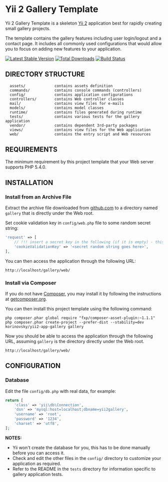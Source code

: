 Yii 2 Gallery Template
============================

Yii 2 Gallery Template is a skeleton [Yii 2](http://www.yiiframework.com/) application best for
rapidly creating small gallery projects.

The template contains the gallery features including user login/logout and a contact page.
It includes all commonly used configurations that would allow you to focus on adding new
features to your application.

[![Latest Stable Version](https://poser.pugx.org/korinovsky/yii2-app-gallery/v/stable.png)](https://packagist.org/packages/korinovsky/yii2-app-gallery)
[![Total Downloads](https://poser.pugx.org/korinovsky/yii2-app-gallery/downloads.png)](https://packagist.org/packages/korinovsky/yii2-app-gallery)
[![Build Status](https://travis-ci.org/korinovsky/yii2-app-gallery.svg?branch=master)](https://travis-ci.org/korinovsky/yii2-app-gallery)

DIRECTORY STRUCTURE
-------------------

      assets/             contains assets definition
      commands/           contains console commands (controllers)
      config/             contains application configurations
      controllers/        contains Web controller classes
      mail/               contains view files for e-mails
      models/             contains model classes
      runtime/            contains files generated during runtime
      tests/              contains various tests for the gallery application
      vendor/             contains dependent 3rd-party packages
      views/              contains view files for the Web application
      web/                contains the entry script and Web resources



REQUIREMENTS
------------

The minimum requirement by this project template that your Web server supports PHP 5.4.0.


INSTALLATION
------------

### Install from an Archive File

Extract the archive file downloaded from [github.com](https://github.com/korinovsky/yii-app-gallery/archive/master.zip) to
a directory named `gallery` that is directly under the Web root.

Set cookie validation key in `config/web.php` file to some random secret string:

```php
'request' => [
    // !!! insert a secret key in the following (if it is empty) - this is required by cookie validation
    'cookieValidationKey' => '<secret random string goes here>',
],
```

You can then access the application through the following URL:

~~~
http://localhost/gallery/web/
~~~


### Install via Composer

If you do not have [Composer](http://getcomposer.org/), you may install it by following the instructions
at [getcomposer.org](http://getcomposer.org/doc/00-intro.md#installation-nix).

You can then install this project template using the following command:

~~~
php composer.phar global require "fxp/composer-asset-plugin:~1.1.1"
php composer.phar create-project --prefer-dist --stability=dev korinovsky/yii2-app-gallery gallery
~~~

Now you should be able to access the application through the following URL, assuming `gallery` is the directory
directly under the Web root.

~~~
http://localhost/gallery/web/
~~~


CONFIGURATION
-------------

### Database

Edit the file `config/db.php` with real data, for example:

```php
return [
    'class' => 'yii\db\Connection',
    'dsn' => 'mysql:host=localhost;dbname=yii2gallery',
    'username' => 'root',
    'password' => '1234',
    'charset' => 'utf8',
];
```

**NOTES:**
- Yii won't create the database for you, this has to be done manually before you can access it.
- Check and edit the other files in the `config/` directory to customize your application as required.
- Refer to the README in the `tests` directory for information specific to gallery application tests.
